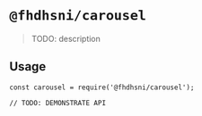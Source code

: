 # `@fhdhsni/carousel`

> TODO: description

## Usage

```
const carousel = require('@fhdhsni/carousel');

// TODO: DEMONSTRATE API
```

